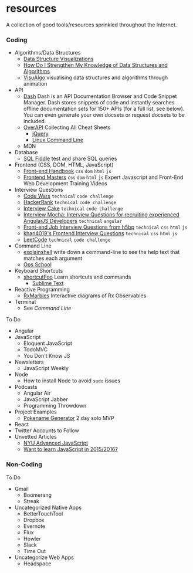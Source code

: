 # resources
A collection of good tools/resources sprinkled throughout the Internet.

### Coding

* Algorithms/Data Structures
  * [Data Structure Visualizations](https://www.cs.usfca.edu/~galles/visualization/Algorithms.html)
  * [How Do I Strengthen My Knowledge of Data Structures and Algorithms](http://www.forbes.com/sites/quora/2013/07/03/how-do-i-strengthen-my-knowledge-of-data-structures-and-algorithms/)
  * [VisuAlgo](http://visualgo.net/) visualising data structures and algorithms through animation
* API
  * [Dash](https://kapeli.com/dash) Dash is an API Documentation Browser and Code Snippet Manager. Dash stores snippets of code and instantly searches offline documentation sets for 150+ APIs (for a full list, see below). You can even generate your own docsets or request docsets to be included.
  * [OverAPI](http://overapi.com/) Collecting All Cheat Sheets
    * [jQuery](http://overapi.com/jquery/)
    * [Linux Command Line](http://overapi.com/linux/)
  * MDN
* Database
  * [SQL Fiddle](http://sqlfiddle.com/) test and share SQL queries
* Frontend (CSS, DOM, HTML, JavaScript)
  * [Front-end Handbook](http://www.frontendhandbook.com/) `css` `dom` `html` `js`
  * [Frontend Masters](https://frontendmasters.com/) `css` `dom` `html` `js` Expert Javascript and Front-End Web Development Training Videos
* Interview Questions
  * [Code Wars](http://www.codewars.com/) `technical` `code challenge`
  * [HackerRank](https://www.hackerrank.com/) `technical` `code challenge`
  * [Interview Cake](https://www.interviewcake.com/) `technical` `code challenge`
  * [Interview Mocha: Interview Questions for recruiting experienced AngularJS Developers](https://blog.interviewmocha.com/angularjs-interview-questions-for-experienced/) `technical` `angular`
  * [Front-end Job Interview Questions from h5bp](https://github.com/h5bp/Front-end-Developer-Interview-Questions) `technical` `css` `html` `js`
  * [khan4019's Frontend Interview Questions](https://github.com/khan4019/front-end-Interview-Questions) `technical` `css` `html` `js`
  * [LeetCode](https://leetcode.com/) `technical` `code challenge`
* Command Line
  * [explainshell](http://explainshell.com/) write down a command-line to see the help text that matches each argument
  * [Ops School](http://www.opsschool.org/en/latest/unix_101.html)
* Keyboard Shortcuts
  * [shortcutFoo](https://www.shortcutfoo.com/) Learn shortcuts and commands
    * [Sublime Text](https://www.shortcutfoo.com/app/dojos/sublime-text-3-mac)
* Reactive Programming
  * [RxMarbles](http://rxmarbles.com/) Interactive diagrams of Rx Observables
* Terminal
  * See _Command Line_

To Do
* Angular
* JavaScript
  * Eloquent JavaScript
  * TodoMVC
  * You Don't Know JS
* Newsletters
  * JavaScript Weekly
* Node
  * How to install Node to avoid `sudo` issues
* Podcasts
  * Angular Air
  * JavaScript Jabber
  * Programming Throwdown
* Project Examples
  * [Pokename Generator](http://development.pokename.divshot.io/) 2 day solo MVP
* React
* Twitter Accounts to Follow
* Unvetted Articles
  * [NYU Advanced JavaScript](https://github.com/advanced-js/syllabus)
  * [Want to learn JavaScript in 2015/2016?](https://medium.com/@_cmdv_/i-want-to-learn-javascript-in-2015-e96cd85ad225)


### Non-Coding

To Do
* Gmail
  * Boomerang
  * Streak
* Uncategorized Native Apps
  * BetterTouchTool
  * Dropbox
  * Evernote
  * Flux
  * Howler
  * Slack
  * Time Out
* Uncategorize Web Apps
  * Headspace
